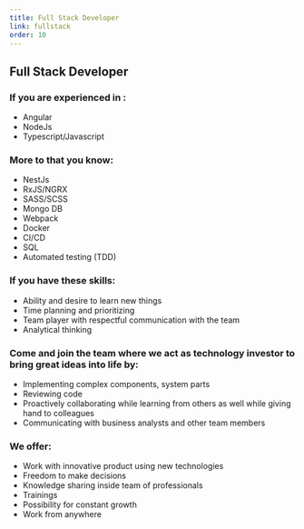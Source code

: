 ```yaml
---
title: Full Stack Developer
link: fullstack
order: 10
---
```

## Full Stack Developer

### If you are experienced in :
* Angular
* NodeJs
* Typescript/Javascript

### More to that you know:
* NestJs
* RxJS/NGRX
* SASS/SCSS
* Mongo DB
* Webpack
* Docker
* CI/CD
* SQL
* Automated testing (TDD)

### If you have these skills:
* Ability and desire to learn new things
* Time planning and prioritizing
* Team player with respectful communication with the team
* Analytical thinking

### Come and join the team where we act as technology investor to bring great ideas into life by:
* Implementing complex components, system parts
* Reviewing code
* Proactively collaborating while learning from others as well while giving hand to colleagues
* Communicating with business analysts and other team members

### We offer:
* Work with innovative product using new technologies
* Freedom to make decisions
* Knowledge sharing inside team of professionals
* Trainings
* Possibility for constant growth
* Work from anywhere
